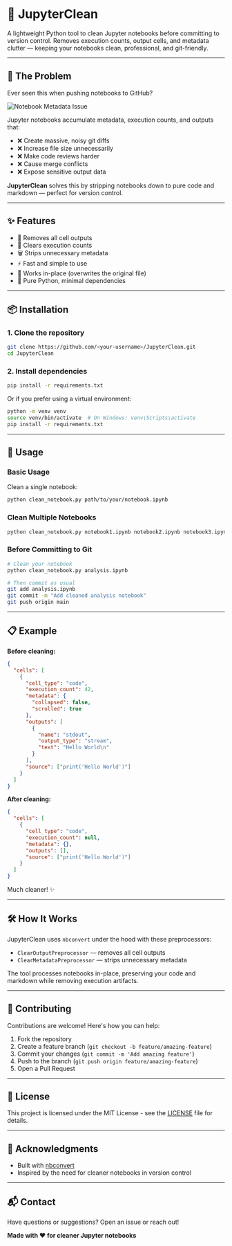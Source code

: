 # 🧹 JupyterClean

A lightweight Python tool to clean Jupyter notebooks before committing to version control. Removes execution counts, output cells, and metadata clutter — keeping your notebooks clean, professional, and git-friendly.

---

## 🎯 The Problem

Ever seen this when pushing notebooks to GitHub?

<!-- TODO: Add screenshot of the permission/metadata error here -->
![Notebook Metadata Issue](docs/error-screenshot.png)

Jupyter notebooks accumulate metadata, execution counts, and outputs that:
- ❌ Create massive, noisy git diffs
- ❌ Increase file size unnecessarily
- ❌ Make code reviews harder
- ❌ Cause merge conflicts
- ❌ Expose sensitive output data

**JupyterClean** solves this by stripping notebooks down to pure code and markdown — perfect for version control.

---

## ✨ Features

- 🧹 Removes all cell outputs
- 🔢 Clears execution counts
- 🗑️ Strips unnecessary metadata
- ⚡ Fast and simple to use
- 🔄 Works in-place (overwrites the original file)
- 🐍 Pure Python, minimal dependencies

---

## 📦 Installation

### 1. Clone the repository
```bash
git clone https://github.com/<your-username>/JupyterClean.git
cd JupyterClean
```

### 2. Install dependencies
```bash
pip install -r requirements.txt
```

Or if you prefer using a virtual environment:
```bash
python -m venv venv
source venv/bin/activate  # On Windows: venv\Scripts\activate
pip install -r requirements.txt
```

---

## 🚀 Usage

### Basic Usage
Clean a single notebook:
```bash
python clean_notebook.py path/to/your/notebook.ipynb
```

### Clean Multiple Notebooks
```bash
python clean_notebook.py notebook1.ipynb notebook2.ipynb notebook3.ipynb
```

### Before Committing to Git
```bash
# Clean your notebook
python clean_notebook.py analysis.ipynb

# Then commit as usual
git add analysis.ipynb
git commit -m "Add cleaned analysis notebook"
git push origin main
```

---

## 📋 Example

**Before cleaning:**
```json
{
  "cells": [
    {
      "cell_type": "code",
      "execution_count": 42,
      "metadata": {
        "collapsed": false,
        "scrolled": true
      },
      "outputs": [
        {
          "name": "stdout",
          "output_type": "stream",
          "text": "Hello World\n"
        }
      ],
      "source": ["print('Hello World')"]
    }
  ]
}
```

**After cleaning:**
```json
{
  "cells": [
    {
      "cell_type": "code",
      "execution_count": null,
      "metadata": {},
      "outputs": [],
      "source": ["print('Hello World')"]
    }
  ]
}
```

Much cleaner! ✨

---

## 🛠️ How It Works

JupyterClean uses `nbconvert` under the hood with these preprocessors:
- `ClearOutputPreprocessor` — removes all cell outputs
- `ClearMetadataPreprocessor` — strips unnecessary metadata

The tool processes notebooks in-place, preserving your code and markdown while removing execution artifacts.

---

## 🤝 Contributing

Contributions are welcome! Here's how you can help:

1. Fork the repository
2. Create a feature branch (`git checkout -b feature/amazing-feature`)
3. Commit your changes (`git commit -m 'Add amazing feature'`)
4. Push to the branch (`git push origin feature/amazing-feature`)
5. Open a Pull Request

---

## 📝 License

This project is licensed under the MIT License - see the [LICENSE](LICENSE) file for details.

---

## 🙏 Acknowledgments

- Built with [nbconvert](https://nbconvert.readthedocs.io/)
- Inspired by the need for cleaner notebooks in version control

---

## 📬 Contact

Have questions or suggestions? Open an issue or reach out!

**Made with ❤️ for cleaner Jupyter notebooks**
